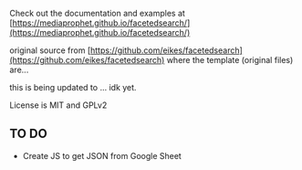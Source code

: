 Check out the documentation and examples at [https://mediaprophet.github.io/facetedsearch/](https://mediaprophet.github.io/facetedsearch/)

original source from [https://github.com/eikes/facetedsearch](https://github.com/eikes/facetedsearch) where the template (original files) are...  

this is being updated to ...  idk yet. 

License is MIT and GPLv2


## TO DO

- Create JS to get JSON from Google Sheet